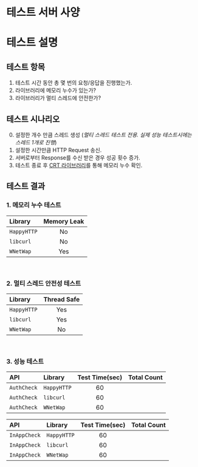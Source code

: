 # 테스트 서버 사양


# 테스트 설명

## 테스트 항목
1. 테스트 시간 동안 총 몇 번의 요청/응답을 진행했는가.
2. 라이브러리에 메모리 누수가 있는가?
3. 라이브러리가 멀티 스레드에 안전한가?

## 테스트 시나리오
0. 설정한 개수 만큼 스레드 생성 (*멀티 스레드 테스트 전용. 실제 성능 테스트시에는 스레드 1개로 진행*)
1. 설정한 시간만큼 HTTP Request 송신.
2. 서버로부터 Response를 수신 받은 경우 성공 횟수 증가.
3. 테스트 종료 후 [CRT 라이브러리](https://learn.microsoft.com/ko-kr/cpp/c-runtime-library/find-memory-leaks-using-the-crt-library?view=msvc-170)를 통해 메모리 누수 확인.

## 테스트 결과

### 1. 메모리 누수 테스트

Library     | Memory Leak |
:-------    | :---------: |
`HappyHTTP` | No          | 
`libcurl`   | No          |
`WNetWap`   | Yes         |

<br>

### 2. 멀티 스레드 안전성 테스트

Library     | Thread Safe |
:-------    | :---------: |
`HappyHTTP` | Yes         |
`libcurl`   | Yes         | 
`WNetWap`   | No          |

<br>

### 3. 성능 테스트

API         | Library    | Test Time(sec)  | Total Count  |
:-------    |:-------    | :-------------: | :----------: |
`AuthCheck` |`HappyHTTP` | 60              |              |
`AuthCheck` |`libcurl`   | 60              |              |
`AuthCheck` |`WNetWap`   | 60              |              |

API          | Library    | Test Time(sec)  | Total Count  |
:-------     |:-------    | :-------------: | :----------: |
`InAppCheck` |`HappyHTTP` | 60              |              |
`InAppCheck` |`libcurl`   | 60              |              |
`InAppCheck` |`WNetWap`   | 60              |              |